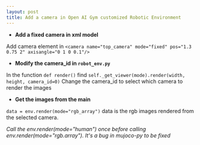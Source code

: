```yaml
---
layout: post
title: Add a camera in Open AI Gym customized Robotic Environment
---
```


- **Add a fixed camera in xml model**

Add camera element in <worldbody>
```<camera name="top_camera" mode="fixed" pos="1.3 0.75 2" axisangle="0 1 0 0.1"/>```

- **Modify the camera_id in `robot_env.py`**

In the function `def render()` find ```self._get_viewer(mode).render(width, height, camera_id=0)```
Change the camera_id to select which camera to render the images

- **Get the images from the main**

```data = env.render(mode="rgb_array")```
data is the rgb images rendered from the selected camera.

*Call the env.render(mode="human") once before calling env.render(mode="rgb.array"). It's a bug in mujoco-py to be fixed*
